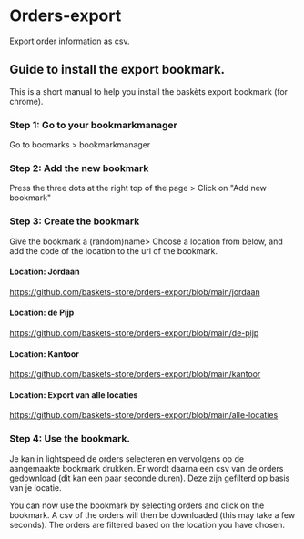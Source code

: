 # Orders-export
Export order information as csv. 

## Guide to install the export bookmark.
This is a short manual to help you install the baskèts export bookmark (for chrome).

### Step 1: Go to your bookmarkmanager 
Go to boomarks > bookmarkmanager 

### Step 2: Add the new bookmark
Press the three dots at the right top of the page > Click on "Add new bookmark"

### Step 3: Create the bookmark
Give the bookmark a (random)name> Choose a location from below, and add the code of the location to the url of the bookmark.

#### Location: Jordaan
https://github.com/baskets-store/orders-export/blob/main/jordaan

#### Location: de Pijp
https://github.com/baskets-store/orders-export/blob/main/de-pijp

#### Location: Kantoor
https://github.com/baskets-store/orders-export/blob/main/kantoor

#### Location: Export van alle locaties
https://github.com/baskets-store/orders-export/blob/main/alle-locaties

### Step 4: Use the bookmark.
Je kan in lightspeed de orders selecteren en vervolgens op de aangemaakte bookmark drukken. Er wordt daarna een csv van de orders gedownload (dit kan een paar seconde duren). Deze zijn gefilterd op basis van je locatie.

You can now use the bookmark by selecting orders and click on the bookmark. A csv of the orders will then be downloaded (this may take a few seconds). The orders are filtered based on the location you have chosen.

